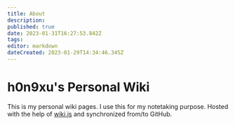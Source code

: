 ```yaml
---
title: About
description: 
published: true
date: 2023-01-31T16:27:53.842Z
tags: 
editor: markdown
dateCreated: 2023-01-29T14:34:46.345Z
---
```


# h0n9xu's Personal Wiki

This is my personal wiki pages. I use this for my notetaking purpose. Hosted with the help of [wiki.js](https://js.wiki) and synchronized from/to GitHub.